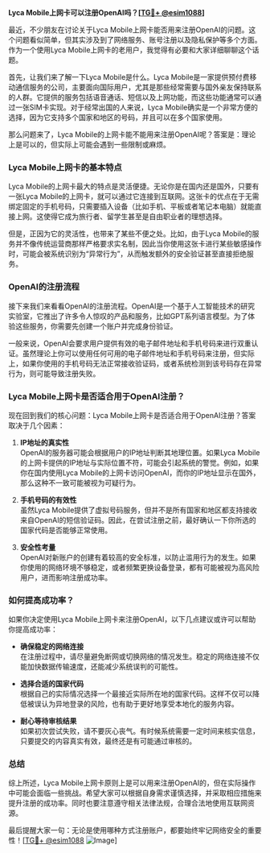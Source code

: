 **Lyca Mobile上网卡可以注册OpenAI吗？[[TG💪+ @esim1088](https://t.me/s/esim1088)]**

最近，不少朋友在讨论关于Lyca Mobile上网卡能否用来注册OpenAI的问题。这个问题看似简单，但其实涉及到了网络服务、账号注册以及隐私保护等多个方面。作为一个使用Lyca Mobile上网卡的老用户，我觉得有必要和大家详细聊聊这个话题。

首先，让我们来了解一下Lyca Mobile是什么。Lyca Mobile是一家提供预付费移动通信服务的公司，主要面向国际用户，尤其是那些经常需要与国外亲友保持联系的人群。它提供的服务包括语音通话、短信以及上网功能，而这些功能通常可以通过一张SIM卡实现。对于经常出国的人来说，Lyca Mobile确实是一个非常方便的选择，因为它支持多个国家和地区的号码，并且可以在多个国家使用。

那么问题来了，Lyca Mobile的上网卡能不能用来注册OpenAI呢？答案是：理论上是可以的，但实际上可能会遇到一些限制或麻烦。

### Lyca Mobile上网卡的基本特点

Lyca Mobile的上网卡最大的特点是灵活便捷。无论你是在国内还是国外，只要有一张Lyca Mobile的上网卡，就可以通过它连接到互联网。这张卡的优点在于无需绑定固定的手机号码，只需要插入设备（比如手机、平板或者笔记本电脑）就能直接上网。这使得它成为旅行者、留学生甚至是自由职业者的理想选择。

但是，正因为它的灵活性，也带来了某些不便之处。比如，由于Lyca Mobile的服务并不像传统运营商那样严格要求实名制，因此当你使用这张卡进行某些敏感操作时，可能会被系统识别为“异常行为”，从而触发额外的安全验证甚至直接拒绝服务。

### OpenAI的注册流程

接下来我们来看看OpenAI的注册流程。OpenAI是一个基于人工智能技术的研究实验室，它推出了许多令人惊叹的产品和服务，比如GPT系列语言模型。为了体验这些服务，你需要先创建一个账户并完成身份验证。

一般来说，OpenAI会要求用户提供有效的电子邮件地址和手机号码来进行双重认证。虽然理论上你可以使用任何可用的电子邮件地址和手机号码来注册，但实际上，如果你使用的手机号码无法正常接收验证码，或者系统检测到该号码存在异常行为，则可能导致注册失败。

### Lyca Mobile上网卡是否适合用于OpenAI注册？

现在回到我们的核心问题：Lyca Mobile上网卡是否适合用于OpenAI注册？答案取决于几个因素：

1. **IP地址的真实性**  
   OpenAI的服务器可能会根据用户的IP地址判断其地理位置。如果Lyca Mobile的上网卡提供的IP地址与实际位置不符，可能会引起系统的警觉。例如，如果你在国内使用Lyca Mobile的上网卡访问OpenAI，而你的IP地址显示在国外，那么这种不一致可能被视为可疑行为。

2. **手机号码的有效性**  
   虽然Lyca Mobile提供了虚拟号码服务，但并不是所有国家和地区都支持接收来自OpenAI的短信验证码。因此，在尝试注册之前，最好确认一下你所选的国家代码是否能够正常使用。

3. **安全性考量**  
   OpenAI对新账户的创建有着较高的安全标准，以防止滥用行为的发生。如果你使用的网络环境不够稳定，或者频繁更换设备登录，都有可能被视为高风险用户，进而影响注册成功率。

### 如何提高成功率？

如果你决定使用Lyca Mobile上网卡来注册OpenAI，以下几点建议或许可以帮助你提高成功率：

- **确保稳定的网络连接**  
  在注册过程中，请尽量避免断网或切换网络的情况发生。稳定的网络连接不仅能加快数据传输速度，还能减少系统误判的可能性。

- **选择合适的国家代码**  
  根据自己的实际情况选择一个最接近实际所在地的国家代码。这样不仅可以降低被误认为异地登录的风险，也有助于更好地享受本地化的服务内容。

- **耐心等待审核结果**  
  如果初次尝试失败，请不要灰心丧气。有时候系统需要一定时间来核实信息，只要提交的内容真实有效，最终还是有可能通过审核的。

### 总结

综上所述，Lyca Mobile上网卡原则上是可以用来注册OpenAI的，但在实际操作中可能会面临一些挑战。希望大家可以根据自身需求谨慎选择，并采取相应措施来提升注册的成功率。同时也要注意遵守相关法律法规，合理合法地使用互联网资源。

最后提醒大家一句：无论是使用哪种方式注册账户，都要始终牢记网络安全的重要性！[[TG💪+ @esim1088](https://t.me/s/esim1088) ![Image](https://i.postimg.cc/4NQfJmqS/Snipaste-2025-05-13-00-14-12.png)]